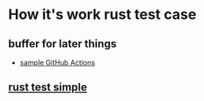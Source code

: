 # How it's work rust test case

## buffer for later things

- [sample GitHub Actions](https://doc.rust-lang.org/cargo/guide/continuous-integration.html)

## [rust test simple](https://doc.rust-lang.org/book/ch11-01-writing-tests.html)
